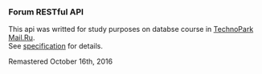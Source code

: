 ### Forum RESTful API

This api was writted for study purposes on databse course in [TechnoPark Mail.Ru](http://park.mail.ru).  
See [specification](https://github.com/s-stupnikov/technopark-db-api/blob/master/README.md) for details.


Remastered October 16th, 2016
